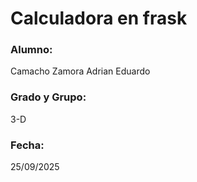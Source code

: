 # Calculadora en frask
### Alumno:
Camacho Zamora Adrian Eduardo
### Grado y Grupo:
3-D
### Fecha:
25/09/2025
